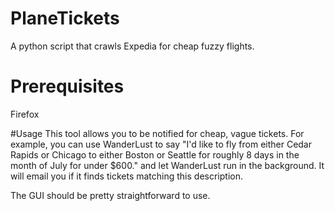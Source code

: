 # PlaneTickets
A python script that crawls Expedia for cheap fuzzy flights.

# Prerequisites
Firefox

#Usage
This tool allows you to be notified for cheap, vague tickets. For example, you can use WanderLust to say "I'd like to fly from either Cedar Rapids or Chicago to either Boston or Seattle for roughly 8 days in the month of July for under $600." and let WanderLust run in the background. It will email you if it finds tickets matching this description.

The GUI should be pretty straightforward to use.
